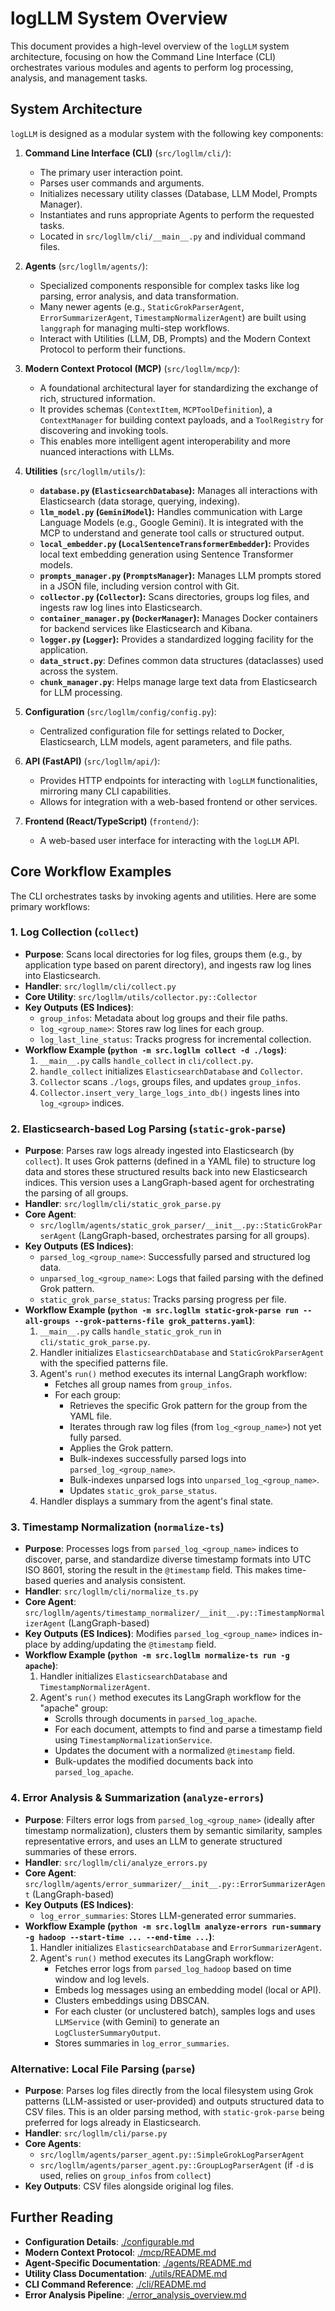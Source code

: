 # logLLM System Overview

This document provides a high-level overview of the `logLLM` system architecture, focusing on how the Command Line Interface (CLI) orchestrates various modules and agents to perform log processing, analysis, and management tasks.

## System Architecture

`logLLM` is designed as a modular system with the following key components:

1.  **Command Line Interface (CLI)** (`src/logllm/cli/`):

    - The primary user interaction point.
    - Parses user commands and arguments.
    - Initializes necessary utility classes (Database, LLM Model, Prompts Manager).
    - Instantiates and runs appropriate Agents to perform the requested tasks.
    - Located in `src/logllm/cli/__main__.py` and individual command files.

2.  **Agents** (`src/logllm/agents/`):

    - Specialized components responsible for complex tasks like log parsing, error analysis, and data transformation.
    - Many newer agents (e.g., `StaticGrokParserAgent`, `ErrorSummarizerAgent`, `TimestampNormalizerAgent`) are built using `langgraph` for managing multi-step workflows.
    - Interact with Utilities (LLM, DB, Prompts) and the Modern Context Protocol to perform their functions.

3.  **Modern Context Protocol (MCP)** (`src/logllm/mcp/`):

    - A foundational architectural layer for standardizing the exchange of rich, structured information.
    - It provides schemas (`ContextItem`, `MCPToolDefinition`), a `ContextManager` for building context payloads, and a `ToolRegistry` for discovering and invoking tools.
    - This enables more intelligent agent interoperability and more nuanced interactions with LLMs.

4.  **Utilities** (`src/logllm/utils/`):

    - **`database.py` (`ElasticsearchDatabase`):** Manages all interactions with Elasticsearch (data storage, querying, indexing).
    - **`llm_model.py` (`GeminiModel`):** Handles communication with Large Language Models (e.g., Google Gemini). It is integrated with the MCP to understand and generate tool calls or structured output.
    - **`local_embedder.py` (`LocalSentenceTransformerEmbedder`):** Provides local text embedding generation using Sentence Transformer models.
    - **`prompts_manager.py` (`PromptsManager`):** Manages LLM prompts stored in a JSON file, including version control with Git.
    - **`collector.py` (`Collector`):** Scans directories, groups log files, and ingests raw log lines into Elasticsearch.
    - **`container_manager.py` (`DockerManager`):** Manages Docker containers for backend services like Elasticsearch and Kibana.
    - **`logger.py` (`Logger`):** Provides a standardized logging facility for the application.
    - **`data_struct.py`**: Defines common data structures (dataclasses) used across the system.
    - **`chunk_manager.py`**: Helps manage large text data from Elasticsearch for LLM processing.

5.  **Configuration** (`src/logllm/config/config.py`):

    - Centralized configuration file for settings related to Docker, Elasticsearch, LLM models, agent parameters, and file paths.

6.  **API (FastAPI)** (`src/logllm/api/`):

    - Provides HTTP endpoints for interacting with `logLLM` functionalities, mirroring many CLI capabilities.
    - Allows for integration with a web-based frontend or other services.

7.  **Frontend (React/TypeScript)** (`frontend/`):
    - A web-based user interface for interacting with the `logLLM` API.

## Core Workflow Examples

The CLI orchestrates tasks by invoking agents and utilities. Here are some primary workflows:

### 1. Log Collection (`collect`)

- **Purpose**: Scans local directories for log files, groups them (e.g., by application type based on parent directory), and ingests raw log lines into Elasticsearch.
- **Handler**: `src/logllm/cli/collect.py`
- **Core Utility**: `src/logllm/utils/collector.py::Collector`
- **Key Outputs (ES Indices)**:
  - `group_infos`: Metadata about log groups and their file paths.
  - `log_<group_name>`: Stores raw log lines for each group.
  - `log_last_line_status`: Tracks progress for incremental collection.
- **Workflow Example (`python -m src.logllm collect -d ./logs`)**:
  1. `__main__.py` calls `handle_collect` in `cli/collect.py`.
  2. `handle_collect` initializes `ElasticsearchDatabase` and `Collector`.
  3. `Collector` scans `./logs`, groups files, and updates `group_infos`.
  4. `Collector.insert_very_large_logs_into_db()` ingests lines into `log_<group>` indices.

### 2. Elasticsearch-based Log Parsing (`static-grok-parse`)

- **Purpose**: Parses raw logs already ingested into Elasticsearch (by `collect`). It uses Grok patterns (defined in a YAML file) to structure log data and stores these structured results back into new Elasticsearch indices. This version uses a LangGraph-based agent for orchestrating the parsing of all groups.
- **Handler**: `src/logllm/cli/static_grok_parse.py`
- **Core Agent**:
  - `src/logllm/agents/static_grok_parser/__init__.py::StaticGrokParserAgent` (LangGraph-based, orchestrates parsing for all groups).
- **Key Outputs (ES Indices)**:
  - `parsed_log_<group_name>`: Successfully parsed and structured log data.
  - `unparsed_log_<group_name>`: Logs that failed parsing with the defined Grok pattern.
  - `static_grok_parse_status`: Tracks parsing progress per file.
- **Workflow Example (`python -m src.logllm static-grok-parse run --all-groups --grok-patterns-file grok_patterns.yaml`)**:
  1. `__main__.py` calls `handle_static_grok_run` in `cli/static_grok_parse.py`.
  2. Handler initializes `ElasticsearchDatabase` and `StaticGrokParserAgent` with the specified patterns file.
  3. Agent's `run()` method executes its internal LangGraph workflow:
     - Fetches all group names from `group_infos`.
     - For each group:
       - Retrieves the specific Grok pattern for the group from the YAML file.
       - Iterates through raw log files (from `log_<group_name>`) not yet fully parsed.
       - Applies the Grok pattern.
       - Bulk-indexes successfully parsed logs into `parsed_log_<group_name>`.
       - Bulk-indexes unparsed logs into `unparsed_log_<group_name>`.
       - Updates `static_grok_parse_status`.
  4. Handler displays a summary from the agent's final state.

### 3. Timestamp Normalization (`normalize-ts`)

- **Purpose**: Processes logs from `parsed_log_<group_name>` indices to discover, parse, and standardize diverse timestamp formats into UTC ISO 8601, storing the result in the `@timestamp` field. This makes time-based queries and analysis consistent.
- **Handler**: `src/logllm/cli/normalize_ts.py`
- **Core Agent**: `src/logllm/agents/timestamp_normalizer/__init__.py::TimestampNormalizerAgent` (LangGraph-based)
- **Key Outputs (ES Indices)**: Modifies `parsed_log_<group_name>` indices in-place by adding/updating the `@timestamp` field.
- **Workflow Example (`python -m src.logllm normalize-ts run -g apache`)**:
  1. Handler initializes `ElasticsearchDatabase` and `TimestampNormalizerAgent`.
  2. Agent's `run()` method executes its LangGraph workflow for the "apache" group:
     - Scrolls through documents in `parsed_log_apache`.
     - For each document, attempts to find and parse a timestamp field using `TimestampNormalizationService`.
     - Updates the document with a normalized `@timestamp` field.
     - Bulk-updates the modified documents back into `parsed_log_apache`.

### 4. Error Analysis & Summarization (`analyze-errors`)

- **Purpose**: Filters error logs from `parsed_log_<group_name>` (ideally after timestamp normalization), clusters them by semantic similarity, samples representative errors, and uses an LLM to generate structured summaries of these errors.
- **Handler**: `src/logllm/cli/analyze_errors.py`
- **Core Agent**: `src/logllm/agents/error_summarizer/__init__.py::ErrorSummarizerAgent` (LangGraph-based)
- **Key Outputs (ES Indices)**:
  - `log_error_summaries`: Stores LLM-generated error summaries.
- **Workflow Example (`python -m src.logllm analyze-errors run-summary -g hadoop --start-time ... --end-time ...`)**:
  1. Handler initializes `ElasticsearchDatabase` and `ErrorSummarizerAgent`.
  2. Agent's `run()` method executes its LangGraph workflow:
     - Fetches error logs from `parsed_log_hadoop` based on time window and log levels.
     - Embeds log messages using an embedding model (local or API).
     - Clusters embeddings using DBSCAN.
     - For each cluster (or unclustered batch), samples logs and uses `LLMService` (with Gemini) to generate an `LogClusterSummaryOutput`.
     - Stores summaries in `log_error_summaries`.

### Alternative: Local File Parsing (`parse`)

- **Purpose**: Parses log files directly from the local filesystem using Grok patterns (LLM-assisted or user-provided) and outputs structured data to CSV files. This is an older parsing method, with `static-grok-parse` being preferred for logs already in Elasticsearch.
- **Handler**: `src/logllm/cli/parse.py`
- **Core Agents**:
  - `src/logllm/agents/parser_agent.py::SimpleGrokLogParserAgent`
  - `src/logllm/agents/parser_agent.py::GroupLogParserAgent` (if `-d` is used, relies on `group_infos` from `collect`)
- **Key Outputs**: CSV files alongside original log files.

## Further Reading

- **Configuration Details**: [./configurable.md](./configurable.md)
- **Modern Context Protocol**: [./mcp/README.md](./mcp/README.md)
- **Agent-Specific Documentation**: [./agents/README.md](./agents/README.md)
- **Utility Class Documentation**: [./utils/README.md](./utils/README.md)
- **CLI Command Reference**: [./cli/README.md](./cli/README.md)
- **Error Analysis Pipeline**: [./error_analysis_overview.md](./error_analysis_overview.md)
